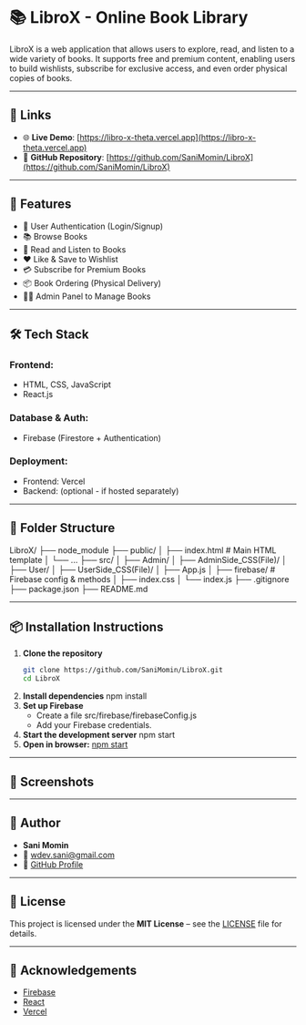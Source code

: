 # 📚 LibroX - Online Book Library

LibroX is a web application that allows users to explore, read, and listen to a wide variety of books. It supports free and premium content, enabling users to build wishlists, subscribe for exclusive access, and even order physical copies of books.

---

## 🔗 Links

- 🌐 **Live Demo**: [https://libro-x-theta.vercel.app](https://libro-x-theta.vercel.app)
- 📁 **GitHub Repository**: [https://github.com/SaniMomin/LibroX](https://github.com/SaniMomin/LibroX)

---

## 🚀 Features

- 🔐 User Authentication (Login/Signup)
- 📚 Browse Books
- 📖 Read and Listen to Books
- ❤️ Like & Save to Wishlist
- 💳 Subscribe for Premium Books
- 📦 Book Ordering (Physical Delivery)
- 🧑‍💼 Admin Panel to Manage Books

---

## 🛠️ Tech Stack

### Frontend:
- HTML, CSS, JavaScript
- React.js

### Database & Auth:
- Firebase (Firestore + Authentication)

### Deployment:
- Frontend: Vercel
- Backend: (optional - if hosted separately)

---

## 📂 Folder Structure
LibroX/
├── node_module
├── public/
│ ├── index.html # Main HTML template
│ └── ...
├── src/
│ ├── Admin/
│ ├── AdminSide_CSS(File)/
│ ├── User/
│ ├── UserSide_CSS(File)/
│ ├── App.js
│ ├── firebase/ # Firebase config & methods
│ ├── index.css
│ └── index.js
├── .gitignore
├── package.json
├── README.md

---

## 📦 Installation Instructions
  1) **Clone the repository**
     ```bash
     git clone https://github.com/SaniMomin/LibroX.git
     cd LibroX
  2) **Install dependencies**
     npm install
  3) **Set up Firebase**
     - Create a file src/firebase/firebaseConfig.js
     - Add your Firebase credentials.
  4) **Start the development server**
     npm start
  5) **Open in browser:**
     [npm start](http://localhost:3000)

---

## 📸 Screenshots 

---

## 👤 Author 
  - **Sani Momin**
  - 📧 wdev.sani@gmail.com
  - 💼 [GitHub Profile](https://github.com/SaniMomin)

---

## 📄 License

This project is licensed under the **MIT License** – see the [LICENSE](LICENSE) file for details.

---

## 🙌 Acknowledgements
  - [Firebase](https://firebase.google.com/)
  - [React](https://reactjs.org/)
  - [Vercel](https://vercel.com/)
